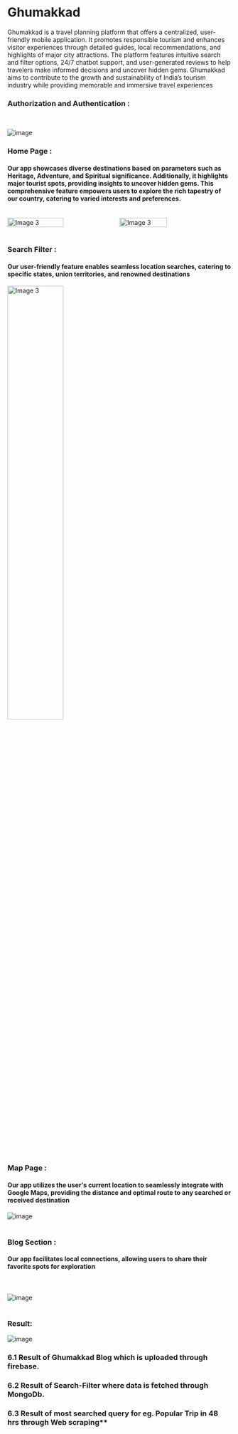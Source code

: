 # Ghumakkad
Ghumakkad is a travel planning platform that offers a centralized, user-friendly mobile application. It promotes responsible tourism and enhances visitor experiences through detailed guides, local recommendations, and highlights of major city attractions. The platform features intuitive search and filter options, 24/7 chatbot support, and user-generated reviews to help travelers make informed decisions and uncover hidden gems. Ghumakkad aims to contribute to the growth and sustainability of India’s tourism industry while providing memorable and immersive travel experiences

### **Authorization and Authentication :**
<br>

![image](https://github.com/user-attachments/assets/b5dca68d-8880-4f13-bcfe-bdedf8f99476)


### **Home Page :** 
#### Our app showcases diverse destinations based on parameters such as Heritage, Adventure, and Spiritual significance. Additionally, it highlights major tourist spots, providing insights to uncover hidden gems. This comprehensive feature empowers users to explore the rich tapestry of our country, catering to varied interests and preferences.
<br>

<div style="display: flex;">
<img src="https://github.com/user-attachments/assets/87a4838e-7098-430a-84c5-62a6286164c3" alt="Image 3" style="width: 50%;">
<img src="https://github.com/user-attachments/assets/a4f80f73-5890-43f8-b604-df0f06d83106" alt="Image 3" style="width: 46%;">
</div>
<br>

### **Search Filter :** 
#### Our user-friendly feature enables seamless location searches, catering to specific states, union territories, and renowned destinations

<img src="https://github.com/user-attachments/assets/ff479fc9-3518-41d8-b751-19bcf89df402" alt="Image 3" style="width: 50%;">
<br>

### **Map Page :**
#### Our app utilizes the user's current location to seamlessly integrate with Google Maps, providing the distance and optimal route to any searched or received destination

![image](https://github.com/user-attachments/assets/13556eee-ef3d-4b9a-a73f-dfcd5bdd7b78)
<br><br>
### **Blog Section :** 
#### Our app facilitates local connections, allowing users to share their favorite spots for exploration
<br><br>
![image](https://github.com/user-attachments/assets/34becc16-1c65-4c8d-9179-16a07c4b15f9)
<br><br>

### **Result:**
![image](https://github.com/user-attachments/assets/ce806cc9-b142-42a1-a720-68e94ff2139d)
<br>

### 6.1 Result of Ghumakkad Blog which is uploaded through firebase.<br>
### 6.2 Result of Search-Filter where data is fetched through MongoDb.<br>
### 6.3 Result of most searched query for eg. Popular Trip in 48 hrs through Web scraping**





